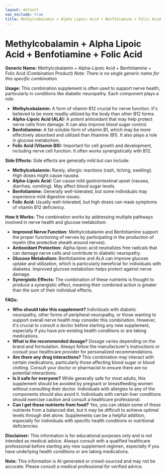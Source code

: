 ```yaml
---
layout: default
nav_exclude: true
title: Methylcobalamin + Alpha Lipoic Acid + Benfotiamine + Folic Acid
---
```


# Methylcobalamin + Alpha Lipoic Acid + Benfotiamine + Folic Acid

**Generic Name:** Methylcobalamin + Alpha-Lipoic Acid + Benfotiamine + Folic Acid (Combination Product)  *Note: There is no single generic name for this specific combination.*

**Usage:** This combination supplement is often used to support nerve health, particularly in conditions like diabetic neuropathy.  Each component plays a role:

* **Methylcobalamin:** A form of vitamin B12 crucial for nerve function.  It's believed to be more readily utilized by the body than other B12 forms.
* **Alpha-Lipoic Acid (ALA):** A potent antioxidant that may help protect nerve cells from damage. It can also improve blood sugar control.
* **Benfotiamine:** A fat-soluble form of vitamin B1, which may be more effectively absorbed and utilized than thiamine (B1). It also plays a role in glucose metabolism.
* **Folic Acid (Vitamin B9):** Important for cell growth and development, including nerve cell function.  It often works synergistically with B12.


**Side Effects:**  Side effects are generally mild but can include:

* **Methylcobalamin:**  Rarely, allergic reactions (rash, itching, swelling).  High doses might cause nausea.
* **Alpha-Lipoic Acid:**  Can cause mild gastrointestinal upset (nausea, diarrhea, vomiting).  May affect blood sugar levels.
* **Benfotiamine:** Generally well-tolerated, but some individuals may experience mild digestive issues.
* **Folic Acid:**  Usually well-tolerated, but high doses can mask symptoms of vitamin B12 deficiency.


**How it Works:** The combination works by addressing multiple pathways involved in nerve health and glucose metabolism:

* **Improved Nerve Function:** Methylcobalamin and Benfotiamine support the proper functioning of nerves by participating in the production of myelin (the protective sheath around nerves).
* **Antioxidant Protection:** Alpha-lipoic acid neutralizes free radicals that can damage nerve cells and contribute to diabetic neuropathy.
* **Glucose Metabolism:** Benfotiamine and ALA can improve glucose uptake and utilization, which is particularly beneficial for individuals with diabetes.  Improved glucose metabolism helps protect against nerve damage.
* **Synergistic Effects:** The combination of these nutrients is thought to produce a synergistic effect, meaning their combined action is greater than the sum of their individual effects.


**FAQs:**

* **Who should take this supplement?**  Individuals with diabetic neuropathy, other forms of peripheral neuropathy, or those wanting to support overall nerve health may consider this combination.  However, it's crucial to consult a doctor before starting any new supplement, especially if you have pre-existing health conditions or are taking medications.
* **What is the recommended dosage?**  Dosage varies depending on the brand and formulation.  Always follow the manufacturer's instructions or consult your healthcare provider for personalized recommendations.
* **Are there any drug interactions?**  This combination may interact with certain medications, particularly those affecting blood sugar or blood clotting.  Consult your doctor or pharmacist to ensure there are no potential interactions.
* **Is it safe for everyone?**  While generally safe for most adults, this supplement should be avoided by pregnant or breastfeeding women without consulting their doctor. Individuals with allergies to any of the components should also avoid it.  Individuals with certain liver conditions should exercise caution and consult a healthcare professional.
* **Can I get these nutrients from food?**  Yes, you can obtain some of these nutrients from a balanced diet, but it may be difficult to achieve optimal levels through diet alone.  Supplements can be a helpful addition, especially for individuals with specific health conditions or nutritional deficiencies.


**Disclaimer:** This information is for educational purposes only and is not intended as medical advice. Always consult with a qualified healthcare professional before starting any new supplement regimen, especially if you have underlying health conditions or are taking medications.


**Note:** This information is AI-generated or crowd-sourced and may not be accurate. Please consult a medical professional for verified advice.